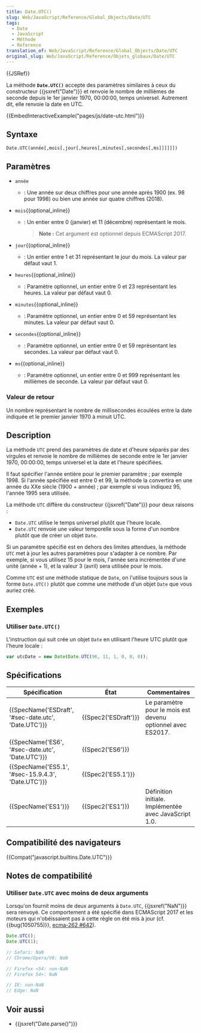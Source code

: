```yaml
---
title: Date.UTC()
slug: Web/JavaScript/Reference/Global_Objects/Date/UTC
tags:
  - Date
  - JavaScript
  - Méthode
  - Reference
translation_of: Web/JavaScript/Reference/Global_Objects/Date/UTC
original_slug: Web/JavaScript/Reference/Objets_globaux/Date/UTC
---
```

{{JSRef}}

La méthode **`Date.UTC()`** accepte des paramètres similaires à ceux du constructeur {{jsxref("Date")}} et renvoie le nombre de millièmes de seconde depuis le 1er janvier 1970, 00:00:00, temps universel. Autrement dit, elle renvoie la date en UTC.

{{EmbedInteractiveExample("pages/js/date-utc.html")}}

## Syntaxe

    Date.UTC(année[,mois[,jour[,heures[,minutes[,secondes[,ms]]]]]])

## Paramètres

- `année`
  - : Une année sur deux chiffres pour une année après 1900 (ex. 98 pour 1998) ou bien une année sur quatre chiffres (2018).
- `mois`{{optional_inline}}

  - : Un entier entre 0 (janvier) et 11 (décembre) représentant le mois.

    > **Note :** Cet argument est optionnel depuis ECMAScript 2017.

- `jour`{{optional_inline}}
  - : Un entier entre 1 et 31 représentant le jour du mois. La valeur par défaut vaut 1.
- `heures`{{optional_inline}}
  - : Paramètre optionnel, un entier entre 0 et 23 représentant les heures. La valeur par défaut vaut 0.
- `minutes`{{optional_inline}}
  - : Paramètre optionnel, un entier entre 0 et 59 représentant les minutes. La valeur par défaut vaut 0.
- `secondes`{{optional_inline}}
  - : Paramètre optionnel, un entier entre 0 et 59 représentant les secondes. La valeur par défaut vaut 0.
- `ms`{{optional_inline}}
  - : Paramètre optionnel, un entier entre 0 et 999 représentant les millièmes de seconde. La valeur par défaut vaut 0.

### Valeur de retour

Un nombre représentant le nombre de millisecondes écoulées entre la date indiquée et le premier janvier 1970 à minuit UTC.

## Description

La méthode `UTC` prend des paramètres de date et d'heure séparés par des virgules et renvoie le nombre de millièmes de seconde entre le 1er janvier 1970, 00:00:00, temps universel et la date et l'heure spécifiées.

Il faut spécifier l'année entière pour le premier paramètre ; par exemple 1998. Si l'année spécifiée est entre 0 et 99, la méthode la convertira en une année du XXe siècle (1900 + année) ; par exemple si vous indiquez 95, l'année 1995 sera utilisée.

La méthode `UTC` diffère du constructeur {{jsxref("Date")}} pour deux raisons :

- `Date.UTC` utilise le temps universel plutôt que l'heure locale.
- `Date.UTC` renvoie une valeur temporelle sous la forme d'un nombre plutôt que de créer un objet `Date`.

Si un paramètre spécifié est en dehors des limites attendues, la méthode `UTC` met à jour les autres paramètres pour s'adapter à ce nombre. Par exemple, si vous utilisez 15 pour le mois, l'année sera incrémentée d'une unité (année + 1), et la valeur 3 (avril) sera utilisée pour le mois.

Comme `UTC` est une méthode statique de `Date`, on l'utilise toujours sous la forme `Date.UTC()` plutôt que comme une méthode d'un objet `Date` que vous auriez créé.

## Exemples

### Utiliser `Date.UTC()`

L'instruction qui suit crée un objet `Date` en utilisant l'heure UTC plutôt que l'heure locale :

```js
var utcDate = new Date(Date.UTC(96, 11, 1, 0, 0, 0));
```

## Spécifications

| Spécification                                                        | État                         | Commentaires                                                |
| -------------------------------------------------------------------- | ---------------------------- | ----------------------------------------------------------- |
| {{SpecName('ESDraft', '#sec-date.utc', 'Date.UTC')}} | {{Spec2('ESDraft')}} | Le paramètre pour le mois est devenu optionnel avec ES2017. |
| {{SpecName('ES6', '#sec-date.utc', 'Date.UTC')}}     | {{Spec2('ES6')}}         |                                                             |
| {{SpecName('ES5.1', '#sec-15.9.4.3', 'Date.UTC')}} | {{Spec2('ES5.1')}}     |                                                             |
| {{SpecName('ES1')}}                                             | {{Spec2('ES1')}}         | Définition initiale. Implémentée avec JavaScript 1.0.       |

## Compatibilité des navigateurs

{{Compat("javascript.builtins.Date.UTC")}}

## Notes de compatibilité

### Utiliser `Date.UTC` avec moins de deux arguments

Lorsqu'on fournit moins de deux arguments à `Date.UTC`, {{jsxref("NaN")}} sera renvoyé. Ce comportement a été spécifié dans ECMAScript 2017 et les moteurs qui n'obéissaient pas à cette règle on été mis à jour (cf. {{bug(1050755)}}, [ecma-262 #642](https://github.com/tc39/ecma262/pull/642)).

```js
Date.UTC();
Date.UTC(1);

// Safari: NaN
// Chrome/Opera/V8: NaN

// Firefox <54: non-NaN
// Firefox 54+: NaN

// IE: non-NaN
// Edge: NaN
```

## Voir aussi

- {{jsxref("Date.parse()")}}
